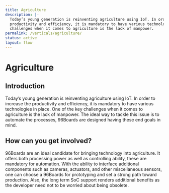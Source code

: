 ```yaml
---
title: Agriculture
description: |-
  Today’s young generation is reinventing agriculture using IoT. In order to increase the
  productivity and efficiency, it is mandatory to have various technologies in place. One of the key
  challenges when it comes to agriculture is the lack of manpower.
permalink: /verticals/agriculture/
status: active
layout: flow
---
```


# Agriculture

## Introduction

Today’s young generation is reinventing agriculture using IoT. In order to increase the productivity and efficiency, it is mandatory to have various technologies in place. One of the key challenges when it comes to agriculture is the lack of manpower. The ideal way to tackle this issue is to automate the processes, 96Boards are designed having these end goals in mind.

## How can you get involved?

96Boards are an ideal candidate for bringing technology into agriculture. It offers both processing power as well as controlling ability, these are mandatory for automation. With the ability to interface additional components such as cameras, actuators, and other miscellaneous sensors, one can choose a 96Boards for prototyping and set a strong path toward production. Also, the long term SoC support renders additional benefits as the developer need not to be worried about being obsolete.
